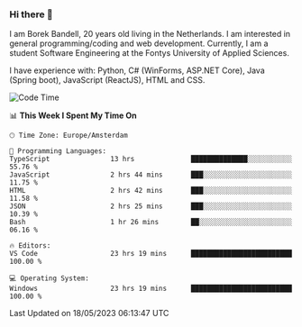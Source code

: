 ### Hi there 👋

I am Borek Bandell, 20 years old living in the Netherlands. I am interested in general programming/coding and web development. Currently, I am a student Software Engineering at the Fontys University of Applied Sciences.

I have experience with: Python, C# (WinForms, ASP.NET Core), Java (Spring boot), JavaScript (ReactJS), HTML and CSS.

<!--START_SECTION:waka-->
![Code Time](http://img.shields.io/badge/Code%20Time-583%20hrs%2042%20mins-blue)

📊 **This Week I Spent My Time On** 

```text
🕑︎ Time Zone: Europe/Amsterdam

💬 Programming Languages: 
TypeScript               13 hrs              ██████████████░░░░░░░░░░░   55.76 % 
JavaScript               2 hrs 44 mins       ███░░░░░░░░░░░░░░░░░░░░░░   11.75 % 
HTML                     2 hrs 42 mins       ███░░░░░░░░░░░░░░░░░░░░░░   11.58 % 
JSON                     2 hrs 25 mins       ███░░░░░░░░░░░░░░░░░░░░░░   10.39 % 
Bash                     1 hr 26 mins        ██░░░░░░░░░░░░░░░░░░░░░░░   06.16 % 

🔥 Editors: 
VS Code                  23 hrs 19 mins      █████████████████████████   100.00 % 

💻 Operating System: 
Windows                  23 hrs 19 mins      █████████████████████████   100.00 % 
```


 Last Updated on 18/05/2023 06:13:47 UTC
<!--END_SECTION:waka-->

<!--**tcBorek2002/tcBorek2002** is a ✨ _special_ ✨ repository because its `README.md` (this file) appears on your GitHub profile.

Here are some ideas to get you started:

- 🔭 I’m currently working on ...
- 🌱 I’m currently learning ...
- 👯 I’m looking to collaborate on ...
- 🤔 I’m looking for help with ...
- 💬 Ask me about ...
- 📫 How to reach me: ...
- 😄 Pronouns: ...
- ⚡ Fun fact: ...
-->
